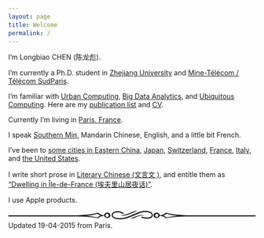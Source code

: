 ```yaml
---
layout: page
title: Welcome
permalink: /
---
```




I’m Longbiao CHEN (陈龙彪).

I’m currently a Ph.D. student in [Zhejiang University][1] and [Mine-Télécom / Télécom SudParis][3].

I’m familiar with [Urban Computing][11], [Big Data Analytics][13], and [Ubiquitous Computing][15]. Here are my [publication list][17] and [CV][19].

Currently I’m living in [Paris, France][21].

I speak [Southern Min][31], Mandarin Chinese, English, and a little bit French.

I’ve been to [some cities in Eastern China][41], [Japan][43], [Switzerland][45], [France][47], [Italy][49], and [the United States][42].

I write short prose in [Literary Chinese (文言文 )][51], and entitle them as [“Dwelling in Île-de-France (埃夫里山居夜话)”][53].

I use Apple products.

<div class="separator"><img src="/css/separator.svg"></div>
Updated 19-04-2015 from Paris.


[1]: http://www.zju.edu.cn
[3]: http://www.telecom-sudparis.eu
[5]: http://www.cs.zju.edu.cn/~gpan
[7]: http://www-public.it-sudparis.eu/~zhang_da/DaqingZhang.html
[9]: http://www-public.it-sudparis.eu/~jakubowi

[11]: http://research.microsoft.com/en-us/projects/urbancomputing
[13]: http://en.wikipedia.org/wiki/Big_data
[15]: http://www.ubiq.com/weiser/weiser.html
[17]: /publications
[19]: /cv

[21]: /lifelog/#paris

[31]: http://en.wikipedia.org/wiki/Southern_Min

[41]: /travel/china
[43]: /travel/japan
[45]: /travel/switzerland
[47]: /travel/france
[49]: /travel/italy
[42]: /travel/usa


[51]: http://en.wikipedia.org/wiki/Classical_Chinese
[53]: /dwelling-in-ile-de-france
